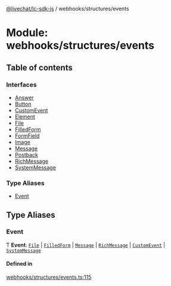 [@livechat/lc-sdk-js](../README.md) / webhooks/structures/events

# Module: webhooks/structures/events

## Table of contents

### Interfaces

- [Answer](../interfaces/webhooks_structures_events.Answer.md)
- [Button](../interfaces/webhooks_structures_events.Button.md)
- [CustomEvent](../interfaces/webhooks_structures_events.CustomEvent.md)
- [Element](../interfaces/webhooks_structures_events.Element.md)
- [File](../interfaces/webhooks_structures_events.File.md)
- [FilledForm](../interfaces/webhooks_structures_events.FilledForm.md)
- [FormField](../interfaces/webhooks_structures_events.FormField.md)
- [Image](../interfaces/webhooks_structures_events.Image.md)
- [Message](../interfaces/webhooks_structures_events.Message.md)
- [Postback](../interfaces/webhooks_structures_events.Postback.md)
- [RichMessage](../interfaces/webhooks_structures_events.RichMessage.md)
- [SystemMessage](../interfaces/webhooks_structures_events.SystemMessage.md)

### Type Aliases

- [Event](webhooks_structures_events.md#event)

## Type Aliases

### Event

Ƭ **Event**: [`File`](../interfaces/webhooks_structures_events.File.md) \| [`FilledForm`](../interfaces/webhooks_structures_events.FilledForm.md) \| [`Message`](../interfaces/webhooks_structures_events.Message.md) \| [`RichMessage`](../interfaces/webhooks_structures_events.RichMessage.md) \| [`CustomEvent`](../interfaces/webhooks_structures_events.CustomEvent.md) \| [`SystemMessage`](../interfaces/webhooks_structures_events.SystemMessage.md)

#### Defined in

[webhooks/structures/events.ts:115](https://github.com/livechat/lc-sdk-js/blob/c7b3817/src/webhooks/structures/events.ts#L115)
